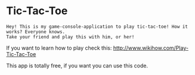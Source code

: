 # Tic-Tac-Toe
    Hey! This is my game-console-application to play tic-tac-toe! How it works? Everyone knows. 
    Take your friend and play this with him, or her!
    
If you want to learn how to play check this: http://www.wikihow.com/Play-Tic-Tac-Toe
    

This app is totally free, if you want you can use this code.
